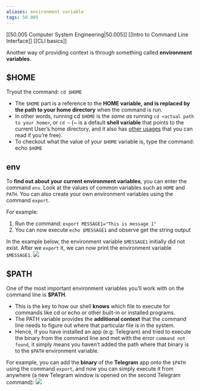 ```yaml
---
aliases: environment variable
tags: 50.005
---
```

[[50.005 Computer System Engineering|50.005]]
[[Intro to Command Line Interface]]
[[CLI basics]]

Another way of providing context is through something called **environment** **variables**.

## $HOME
Tryout the command: `cd $HOME`
-   The `$HOME` part is a reference to the **HOME variable, and is replaced by the path to your home directory** when the command is run.
-   In other words, running cd `$HOME` is the *same as* running `cd <actual path to your home>`, or `cd ~` (~ is a default **shell variable** that points to the current User’s home directory, and it also has [other usages](https://www.baeldung.com/linux/tilde-bash) that you can read if you’re free).
-   To checkout what the value of your `$HOME` variable is, type the command: echo `$HOME`

## env
To **find out about your current environment variables**, you can enter the command `env`. Look at the values of common variables such as `HOME` and `PATH`. You can also create your own environment variables using the command `export`.

For example:
1.  Run the command: `export MESSAGE1="This is message 1"`
2. You can now execute `echo $MESSAGE1` and observe get the string output

In the example below, the environment variable `$MESSAGE1` initially did not exist. After we `export` it, we can now print the environment variable `$MESSAGE1`.
![](https://natalieagus.github.io/50005/assets/images/lab1/4.png)

## $PATH
One of the most important environment variables you’ll work with on the command line is **$PATH**.
-   This is the key to how our shell **knows** which file to execute for commands like cd or echo or other built-in or installed programs.
-   The PATH variable provides the **additional context** that the command line needs to figure out where that particular file is in the system.
-   Hence, if you have installed an app (e.g: Telegram) and tried to execute the binary from the command line and met with the error `command not found`, it simply means you haven’t added the path where that binary is to the `$PATH` environment variable.

For example, you can add the **binary** of the **Telegram** app onto the `$PATH` using the command `export`, and now you can simply execute it from anywhere (a new Telegram window is opened on the second Telegram command):
![](https://natalieagus.github.io/50005/assets/images/lab1/5.png)